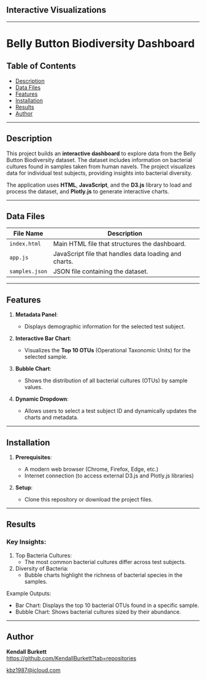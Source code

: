 ## Interactive Visualizations
---

# Belly Button Biodiversity Dashboard

## Table of Contents
- [Description](#description)
- [Data Files](#data-files)
- [Features](#features)
- [Installation](#installation)
- [Results](#results)
- [Author](#author)

---

## Description

This project builds an **interactive dashboard** to explore data from the Belly Button Biodiversity dataset. The dataset includes information on bacterial cultures found in samples taken from human navels. The project visualizes data for individual test subjects, providing insights into bacterial diversity.

The application uses **HTML**, **JavaScript**, and the **D3.js** library to load and process the dataset, and **Plotly.js** to generate interactive charts.

---

## Data Files

| File Name         | Description                                           |
|-------------------|-------------------------------------------------------|
| `index.html`      | Main HTML file that structures the dashboard.         |
| `app.js`          | JavaScript file that handles data loading and charts. |
| `samples.json`    | JSON file containing the dataset.                     |

---

## Features

1. **Metadata Panel**:
   - Displays demographic information for the selected test subject.

2. **Interactive Bar Chart**:
   - Visualizes the **Top 10 OTUs** (Operational Taxonomic Units) for the selected sample.

3. **Bubble Chart**:
   - Shows the distribution of all bacterial cultures (OTUs) by sample values.

4. **Dynamic Dropdown**:
   - Allows users to select a test subject ID and dynamically updates the charts and metadata.

---

## Installation

1. **Prerequisites**:
   - A modern web browser (Chrome, Firefox, Edge, etc.)
   - Internet connection (to access external D3.js and Plotly.js libraries)

2. **Setup**:
   - Clone this repository or download the project files.
---

## Results

### Key Insights:

1.	Top Bacteria Cultures:
      - The most common bacterial cultures differ across test subjects.
2.	Diversity of Bacteria:
      - Bubble charts highlight the richness of bacterial species in the samples.

Example Outputs:
   - Bar Chart: Displays the top 10 bacterial OTUs found in a specific sample.
   - Bubble Chart: Shows bacterial cultures sized by their abundance.
   ---

## Author

**Kendall Burkett**  
https://github.com/KendallBurkett?tab=repositories
 
kbz1987@icloud.com